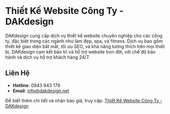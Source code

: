 # Thiết Kế Website Công Ty - DAKdesign

DAKdesign cung cấp dịch vụ thiết kế website chuyên nghiệp cho các công ty, đặc biệt trong các ngành như làm đẹp, spa, và fitness. Dịch vụ bao gồm thiết kế giao diện bắt mắt, tối ưu SEO, và khả năng tương thích trên mọi thiết bị. DAKdesign cam kết bảo trì và hỗ trợ website trọn đời, với chế độ bảo hành và dịch vụ hỗ trợ khách hàng 24/7.

## Liên Hệ
- **Hotline**: 0943 943 179
- **Email**: info@dakdesign.net

Để biết thêm chi tiết và nhận báo giá, truy cập: [Thiết Kế Website Công Ty - DAKdesign](https://www.dakdesign.net/thiet-ke-website-cong-ty/)
